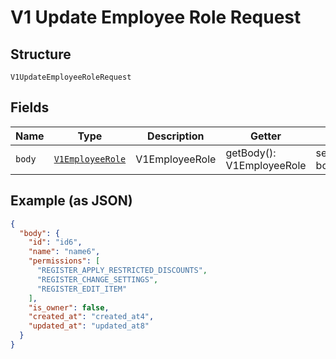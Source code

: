 
# V1 Update Employee Role Request

## Structure

`V1UpdateEmployeeRoleRequest`

## Fields

| Name | Type | Description | Getter | Setter |
|  --- | --- | --- | --- | --- |
| `body` | [`V1EmployeeRole`](/doc/models/v1-employee-role.md) | V1EmployeeRole | getBody(): V1EmployeeRole | setBody(V1EmployeeRole body): void |

## Example (as JSON)

```json
{
  "body": {
    "id": "id6",
    "name": "name6",
    "permissions": [
      "REGISTER_APPLY_RESTRICTED_DISCOUNTS",
      "REGISTER_CHANGE_SETTINGS",
      "REGISTER_EDIT_ITEM"
    ],
    "is_owner": false,
    "created_at": "created_at4",
    "updated_at": "updated_at8"
  }
}
```

